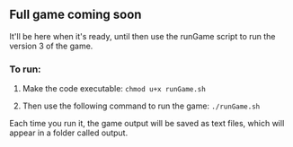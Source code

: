 ## Full game coming soon

It'll be here when it's ready, until then use the runGame script to run the version 3 of the game.

### To run:
1. Make the code executable:
`chmod u+x runGame.sh`

2. Then use the following command to run the game:
`./runGame.sh`

Each time you run it, the game output will be saved as text files, which will appear in a folder called output.
